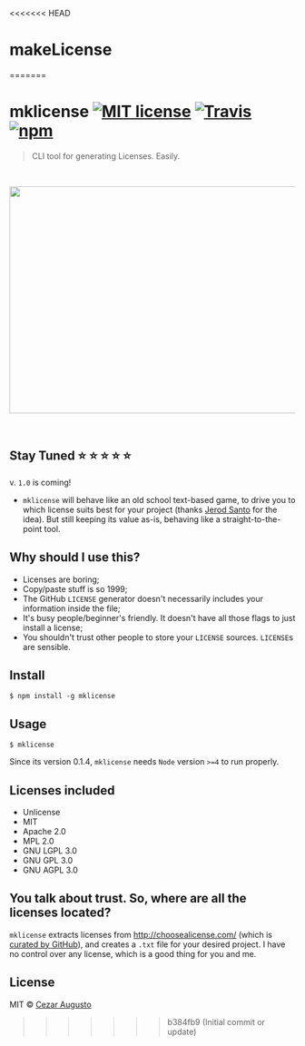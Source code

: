 <<<<<<< HEAD
# makeLicense
=======
# mklicense [![MIT license](https://img.shields.io/badge/mit-license-orange.svg)](https://opensource.org/licenses/MIT) [![Travis](https://img.shields.io/travis/cezaraugusto/mklicense.svg)](http://github.com/cezaraugusto/mklicense) [![npm](https://img.shields.io/npm/dt/mklicense.svg?maxAge=2592000)](https://www.npmjs.com/package/mklicense)

> CLI tool for generating Licenses. Easily.

<br>
<p align="center"><img src="demo.gif" width="640" height="400"></p>
<br>

## Stay Tuned :star: :star: :star: :star: :star: 

v. `1.0` is coming!

* `mklicense` will behave like an old school text-based game, to drive you to which license suits best for your project (thanks [Jerod Santo](https://github.com/jerodsanto) for the idea). But still keeping its value as-is, behaving like a straight-to-the-point tool.


## Why should I use this?

* Licenses are boring;
* Copy/paste stuff is so 1999;
* The GitHub `LICENSE` generator doesn't necessarily includes your information inside the file;
* It's busy people/beginner's friendly. It doesn't have all those flags to just install a license;
* You shouldn't trust other people to store your `LICENSE` sources. `LICENSE`s are sensible.


## Install

```
$ npm install -g mklicense
```


## Usage

```
$ mklicense
```

Since its version 0.1.4, `mklicense` needs `Node` version `>=4` to run properly.


## Licenses included

* Unlicense
* MIT
* Apache 2.0
* MPL 2.0
* GNU LGPL 3.0
* GNU GPL 3.0
* GNU AGPL 3.0


## You talk about trust. So, where are all the licenses located?

`mklicense` extracts licenses from http://choosealicense.com/ (which is [curated by GitHub](http://choosealicense.com/about/)), and creates a `.txt` file for your desired project. I have no control over any license, which is a good thing for you and me.


## License

MIT © [Cezar Augusto](http://cezaraugusto.net)
>>>>>>> b384fb9 (Initial commit or update)
